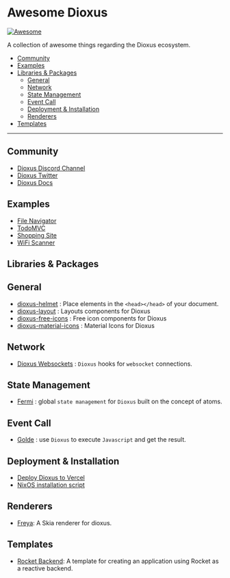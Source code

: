 # **Awesome Dioxus**
 
[![Awesome](https://cdn.rawgit.com/sindresorhus/awesome/d7305f38d29fed78fa85652e3a63e154dd8e8829/media/badge.svg)](https://github.com/sindresorhus/awesome)

A collection of awesome things regarding the Dioxus ecosystem.

- [Community](#community)
- [Examples](#examples)
- [Libraries & Packages](#libraries--packages)
  - [General](#general)
  - [Network](#network)
  - [State Management](#state-management)
  - [Event Call](#event-call)
  - [Deployment & Installation](#deployment--installation)
  - [Renderers](#renderers)
- [Templates](#templates)

---

## Community

- [Dioxus Discord Channel](https://discord.gg/XgGxMSkvUM)
- [Dioxus Twitter](https://twitter.com/dioxuslabs)
- [Dioxus Docs](https://docs.rs/dioxus)

## Examples

- [File Navigator](https://github.com/DioxusLabs/example-projects/tree/master/file-explorer)
- [TodoMVC](https://github.com/DioxusLabs/example-projects/tree/master/todomvc)
- [Shopping Site](https://github.com/DioxusLabs/example-projects/tree/master/ecommerce-site)
- [WiFi Scanner](https://github.com/DioxusLabs/example-projects/tree/master/wifi-scanner)

## Libraries & Packages

## General

- [dioxus-helmet](https://github.com/saicu/dioxus-helmet) : Place elements in the `<head></head>` of your document.
- [dioxus-layout](https://gitlab.com/MAlrusayni/dioxus-layout) : Layouts components for Dioxus
- [dioxus-free-icons](https://github.com/nissy-dev/dioxus-free-icons) : Free icon components for Dioxus
- [dioxus-material-icons](https://github.com/lennartkloock/dioxus-material-icons) : Material Icons for Dioxus

## Network

- [Dioxus Websockets](https://crates.io/crates/dioxus-websocket-hooks) : `Dioxus` hooks for `websocket` connections.

## State Management

- [Fermi](https://dioxuslabs.com/guide/state/fermi.html) : global `state management` for `Dioxus` built on the concept of atoms.

## Event Call

- [Golde](https://github.com/mrxiaozhuox/golde) : use `Dioxus` to execute `Javascript` and get the result. 

## Deployment & Installation

- [Deploy Dioxus to Vercel](https://github.com/lucifer1004/dioxus-vercel-demo)
- [NixOS installation script](https://gist.github.com/FruitieX/73afe3eb15da45e0e05d5c9cf5d318fc)

## Renderers

- [Freya](https://github.com/marc2332/freya): A Skia renderer for dioxus.

## Templates

- [Rocket Backend](https://github.com/Qualitymix/Dioxus_RocketBackend): A template for creating an application using Rocket as a reactive backend.
